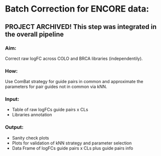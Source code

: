 # Batch Correction for ENCORE data:
## PROJECT ARCHIVED! This step was integrated in the overall pipeline
### Aim:
Correct raw logFC across COLO and BRCA libraries (independentily). 

### How:
Use ComBat strategy for guide pairs in common and approximate the parameters for pair guides not in common via kNN.

### Input:
- Table of raw logFCs guide pairs x CLs
- Libraries annotation

### Output:
- Sanity check plots
- Plots for validation of kNN strategy and parameter selection
- Data Frame of logFCs guide pairs x CLs plus guide pairs info

